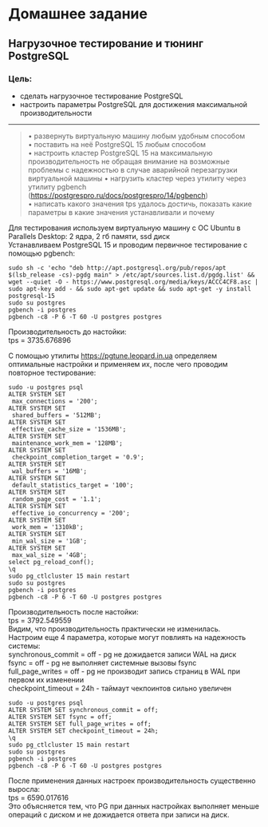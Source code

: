 # Домашнее задание
## Нагрузочное тестирование и тюнинг PostgreSQL
### Цель:
* сделать нагрузочное тестирование PostgreSQL
* настроить параметры PostgreSQL для достижения максимальной производительности
---

> • развернуть виртуальную машину любым удобным способом  
> • поставить на неё PostgreSQL 15 любым способом  
> • настроить кластер PostgreSQL 15 на максимальную производительность не
обращая внимание на возможные проблемы с надежностью в случае
аварийной перезагрузки виртуальной машины
> • нагрузить кластер через утилиту через утилиту pgbench (https://postgrespro.ru/docs/postgrespro/14/pgbench)  
> • написать какого значения tps удалось достичь, показать какие параметры в какие значения устанавливали и почему

Для тестирования используем виртуальную машину с ОС Ubuntu в Parallels Desktop: 2 ядра, 2 гб памяти, ssd диск  
Устанавливаем PostgreSQL 15 и проводим первичное тестирование с помощью pgbench:
```
sudo sh -c 'echo "deb http://apt.postgresql.org/pub/repos/apt $(lsb_release -cs)-pgdg main" > /etc/apt/sources.list.d/pgdg.list' && wget --quiet -O - https://www.postgresql.org/media/keys/ACCC4CF8.asc | sudo apt-key add - && sudo apt-get update && sudo apt-get -y install postgresql-15
sudo su postgres
pgbench -i postgres
pgbench -c8 -P 6 -T 60 -U postgres postgres
```
Производительность до настойки:  
tps = 3735.676896

С помощью утилиты https://pgtune.leopard.in.ua определяем оптимальные настройки и применяем их, после чего проводим повторное тестирование:
```
sudo -u postgres psql
ALTER SYSTEM SET
 max_connections = '200';
ALTER SYSTEM SET
 shared_buffers = '512MB';
ALTER SYSTEM SET
 effective_cache_size = '1536MB';
ALTER SYSTEM SET
 maintenance_work_mem = '128MB';
ALTER SYSTEM SET
 checkpoint_completion_target = '0.9';
ALTER SYSTEM SET
 wal_buffers = '16MB';
ALTER SYSTEM SET
 default_statistics_target = '100';
ALTER SYSTEM SET
 random_page_cost = '1.1';
ALTER SYSTEM SET
 effective_io_concurrency = '200';
ALTER SYSTEM SET
 work_mem = '1310kB';
ALTER SYSTEM SET
 min_wal_size = '1GB';
ALTER SYSTEM SET
 max_wal_size = '4GB';
select pg_reload_conf();
\q
sudo pg_ctlcluster 15 main restart
sudo su postgres
pgbench -i postgres
pgbench -c8 -P 6 -T 60 -U postgres postgres
```
Производительность после настойки:  
tps = 3792.549559  
Видим, что производительность практически не изменилась.  
Настроим еще 4 параметра, которые могут повлиять на надежность системы:    
synchronous_commit = off  - pg не дожидается записи WAL на диск  
fsync = off  - pg не выполняет системные вызовы fsync  
full_page_writes = off  - pg не производит запись страниц в WAL при первом их изменении     
checkpoint_timeout = 24h  - таймаут чекпоинтов сильно увеличен  
```
sudo -u postgres psql
ALTER SYSTEM SET synchronous_commit = off;
ALTER SYSTEM SET fsync = off;
ALTER SYSTEM SET full_page_writes = off;
ALTER SYSTEM SET checkpoint_timeout = 24h;
\q
sudo pg_ctlcluster 15 main restart
sudo su postgres
pgbench -i postgres
pgbench -c8 -P 6 -T 60 -U postgres postgres
```
После применения данных настроек производительность существенно выросла:  
tps = 6590.017616  
Это объясняется тем, что PG при данных настройках выполняет меньше операций с диском и не дожидается ответа при записи на диск.